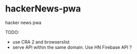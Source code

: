 # hackerNews-pwa

hacker news pwa

TODO:

- use CRA 2 and browserslist
- serve API within the same domain. Use HN Firebase API ?
